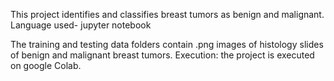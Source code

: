 This project identifies and classifies breast tumors as benign and malignant. 
Language used- jupyter notebook

The training and testing data folders contain .png images of histology slides of benign and malignant breast tumors.
Execution: the project is executed on google Colab. 

